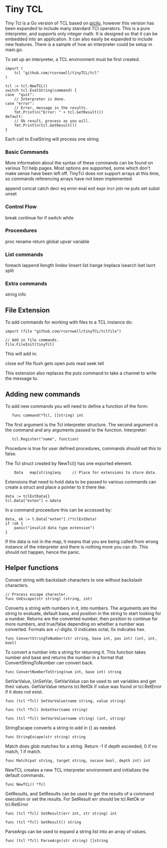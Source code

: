 # Tiny TCL

Tiny Tcl is a Go version of TCL based on [picilo](https://github.com/howerj/pickle/), however this version has been
expanded to include many standard TCl operators. This is a 
pure interpreter, and supports only integer math. It is designed so that it can be embedded into an application. It can also easily be expanded to include new features. There is a sample of how an interpreter could be setup in main.go.

To set up an interpreter, a TCL environment must be first created.

    import (  
	    tcl "github.com/rcornwell/tinyTCL/tcl"  
    )  

	tcl := tcl.NewTCL()
	switch tcl.EvalString(command) {
    case  "quit":
		// Interpreter is done.
	case "error":
        // Error, message in the results.
    	fmt.Println("Error: " + tcl.GetResult())
	default:
        // Ok result, process as you will.
		fmt.Println(tcl.GetResult())
	}

Each call to EvalString will process one string.

### Basic Commands

More information about the syntax of these commands can be found on various Tcl help pages. Most options are supported, some which don't make sense have been left off. TinyTcl does not support arrays at this time, so commands referencing arrays have not been implemented.

append concat catch decr eq error eval exit expr incr join
ne puts set subst unset

### Control Flow

break continue for if switch while 

### Proceedures

proc rename return global upvar variable

### List commands

foreach lappend llength lindex linsert list lrange lreplace lsearch lset lsort split

### Extra commands
string info

## File Extension

To add commands for working with files to a TCL instance do:

	import (file "github.com/rcornwell/tinyTCL/tclfile")

	// Add in file commands.
	file.FileInit(tinyTcl)

This will add in:

close eof file flush gets open puts read seek tell

This extension also replaces the puts command to take a channel to write the message to.

## Adding new commands

To add new commands you will need to define a function of the form:  

       func command(*Tcl, []string) int

The first argument is the Tcl interpreter structure. The second argument is the command and any arguments passed to the function. 
Interpreter:

	   tcl.Register("name", function)

Procedure is true for user defined procedures, commands should set this to false.

The Tcl struct created by NewTcl() has one exported element. 

		Data   map[string]any     // Place for extensions to store data.

Extensions that need to hold data to be passed to various commands can create a struct and place a pointer to it there like:

	data := tclExtData{}
	tcl.Data["exten"] = &data

In a command proceedure this can be accessed by:

	data, ok := t.Data["exten"].(*tclExtData)
	if !ok {
		panic("invalid data type extension")
	}

If the data is not in the map, it means that you are being called from wrong instance of the interpreter and there is nothing more you can do. This should not happen, hence the panic.

## Helper functions

Convert string with backslash characters to one without backslash characters.

	// Process escape character.
	func UnEscape(str string) (string, int)

Converts a string with numbers in it, into numbers. The arguments are the string to evaluate, default base, and position in the string to start looking for a number. Returns are the converted number, then position to continue for more numbers, and true/false depending on whether a number was converted. Formats are +/-digits. 0 indicates octal, 0x indicates hex.

	func ConvertStringToNumber(str string, base int, pos int) (int, int, bool)

To convert a number into a string for returning it. This function takes number and base and returns the number in a format that ConvertStringToNumber can convert back.

	func ConvertNumberToString(num int, base int) string

SetVarValue, UnSetVar, GetVarValue can be used to set variables and get their values. GetVarValue returns tcl.RetOk if value was found or tcl.RetError if it does not exist.

	func (tcl *Tcl) SetVarValue(name string, value string)

	func (tcl *Tcl) UnSetVar(name string) 

	func (tcl *Tcl) GetVarValue(name string) (int, string) 

StringEscape converts a string to add in {} as needed.

	func StringEscape(str string) string 

Match does glob matches for a string. Return -1 if depth exceeded, 0 if no match, 1 if match.

	func Match(pat string, target string, nocase bool, depth int) int 

NewTCL creates a new TCL interpreter environment and initializes the default commands.

	func NewTCL() *Tcl 

GetResults, and SetResults can be used to get the results of a command execution or set the results. For SetResult err should be tcl.RetOk or tcl.RetError

	func (tcl *Tcl) SetResult(err int, str string) int 

	func (tcl *Tcl) GetResult() string

ParseArgs can be used to expand a string list into an array of values. 

	func (tcl *Tcl) ParseArgs(str string) []string


